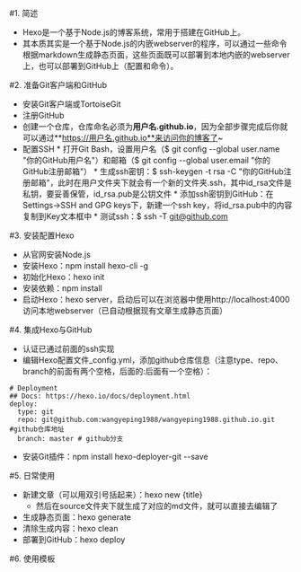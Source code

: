 #1. 简述
* Hexo是一个基于Node.js的博客系统，常用于搭建在GitHub上。
* 其本质其实是一个基于Node.js的内嵌webserver的程序，可以通过一些命令根据markdown生成静态页面，这些页面既可以部署到本地内嵌的webserver上，也可以部署到GitHub上（配置和命令）。

#2. 准备Git客户端和GitHub
* 安装Git客户端或TortoiseGit
* 注册GitHub
* 创建一个仓库，仓库命名必须为**用户名.github.io**，因为全部步骤完成后你就可以通过**https://用户名.github.io**来访问你的博客了~
* 配置SSH
        * 打开Git Bash，设置用户名（$ git config --global user.name "你的GitHub用户名"）和邮箱（$ git config --global user.email "你的GitHub注册邮箱"）
        * 生成ssh密钥：$ ssh-keygen -t rsa -C "你的GitHub注册邮箱"，此时在用户文件夹下就会有一个新的文件夹.ssh，其中id_rsa文件是私钥，要妥善保管，id_rsa.pub是公钥文件
        * 添加ssh密钥到GitHub：在Settings->SSH and GPG keys下，新建一个ssh key，将id_rsa.pub中的内容复制到Key文本框中
        * 测试ssh：$ ssh -T git@github.com

#3. 安装配置Hexo
* 从官网安装Node.js
* 安装Hexo：npm install hexo-cli -g
* 初始化Hexo：hexo init
* 安装依赖：npm install
* 启动Hexo：hexo server，启动后可以在浏览器中使用http://localhost:4000访问本地webserver（已自动根据现有文章生成静态页面）

#4. 集成Hexo与GitHub
* 认证已通过前面的ssh实现
* 编辑Hexo配置文件_config.yml，添加github仓库信息（注意type、repo、branch的前面有两个空格，后面的:后面有一个空格）：
```
# Deployment
## Docs: https://hexo.io/docs/deployment.html
deploy:
  type: git
  repo: git@github.com:wangyeping1988/wangyeping1988.github.io.git #github仓库地址
  branch: master # github分支
```
* 安装Git插件：npm install hexo-deployer-git --save

#5. 日常使用
* 新建文章（可以用双引号括起来）：hexo new {title}
    * 然后在source文件夹下就生成了对应的md文件，就可以直接去编辑了
* 生成静态页面：hexo generate
* 清除生成内容：hexo clean
* 部署到GitHub：hexo deploy

#6. 使用模板